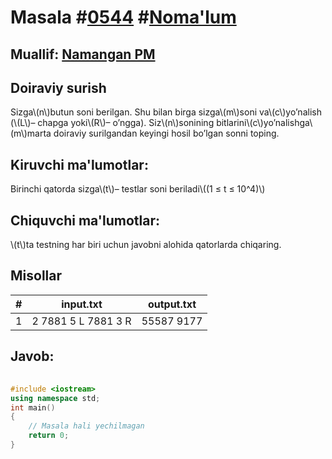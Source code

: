 
<h1>Masala #<a href="https://robocontest.uz/tasks/0544">0544</a> #<a href="https://robocontest.uz/tasks?category=1">Noma'lum</a></h1>
<h2> Muallif: <a href="https://robocontest.uz/profile/namanganpm">Namangan PM</a></h2>
<h2>Doiraviy surish</h2>
<p>Sizga\(n\)butun soni berilgan. Shu bilan birga sizga\(m\)soni va\(c\)yo’nalish (\(L\)– chapga yoki\(R\)– o’ngga).
Siz\(n\)sonining bitlarini\(c\)yo’nalishga\(m\)marta doiraviy surilgandan keyingi hosil bo’lgan sonni toping.</p>
<h2>Kiruvchi ma'lumotlar:</h2>
<p>Birinchi qatorda sizga\(t\)– testlar soni beriladi\((1 ≤ t ≤ 10^4)\)</p>
<h2>Chiquvchi ma'lumotlar:</h2>
<p>\(t\)ta testning har biri uchun javobni alohida qatorlarda chiqaring.</p>
<h2>Misollar</h2>
<table>
    <thead>
        <tr>
            <th>#</th>
            <th>input.txt</th>
            <th>output.txt</th>
        </tr>
    </thead>
    <tbody>
            <tr>
                <td>1</td>
                <td>2
7881 5 L
7881 3 R</td>
                <td>55587
9177</td>
            </tr>
    </tbody>
    </table>
    
<h2>Javob:</h2>

######
```cpp
#include <iostream>
using namespace std;
int main()
{
    // Masala hali yechilmagan
    return 0;
}
```
